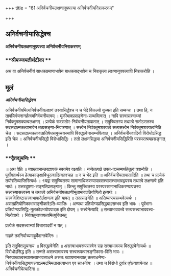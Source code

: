 +++
title = "61 अनिर्वचनीयलक्षणानुपपत्त्या अनिर्वचनीयनिराकरणम्"

+++


## अनिर्वचनीयासिद्धेश्च

**अनिर्वचनीयलक्षणानुपपत्त्या अनिर्वचनीयनिराकरणम्**

### **श्रीमज्जयतीर्थटीका **

अथ वा अनिर्वचनीयं साधकप्रमाणाभावेन बाधकसद्भावेन च निराकृत्य लक्षणानुपपत्त्यापि निराकरोति ।

## **मूलं**

***अनिर्वचनीयासिद्धेश्च***

अनिर्वचनीयमित्यनिर्वचनीयलक्षणं तस्यासिद्धेश्च न च भेदे विकल्पो युज्यत इति सम्बन्धः । तथा हि, न तावन्निर्वचनानर्हत्वमनिर्वचनीयत्वम् । मूकीभावप्रसङ्गेना-सम्भवित्वात् । नापि सत्त्वासत्त्वाभ्यां निर्वक्तुमशक्यत्वलक्षणम् । प्रत्येकं सदसतोर-निर्वचनीयतापातात् । समुच्चितस्य तथात्वे सतोऽसतश्च सदसदात्मकत्वाभावेन तत्प्रसङ्गा-निवारणात् । सत्त्वेन निर्वक्तुमशक्यत्वे सत्यसत्त्वेन निर्वक्तुमशक्यत्वमिति चेन्न । सदसदात्मकतावत्प्रतिषेधसमुच्चयस्यापि विरुद्धत्वेनासम्भवित्वात् । अनिर्वचनीयवादिनो विरोधोऽसिद्ध इति चेन्न । अनिर्वचनीयसिद्धौ विरोधासिद्धिः । ततो लक्षणसिद्ध्या अनिर्वचनीयसिद्धिरिति परस्पराश्रयप्रसङ्गात् ।

### **द्वैतद्युमणिः **

॥ अथ वेति ॥ व्याख्यानान्तरज्ञापकं स्वयमेव वक्ष्यति । नन्वेतत्पक्षे उक्त-पञ्चम्यर्थहेतुत्वं क्वान्वेति । पूर्वोक्तार्थस्य हेत्वाकाङ्क्षाविधुरत्वादित्यतश्चाह ॥ न च भेद इति ॥ अनिर्वचनीयतापातादिति ॥ तथा च प्रत्येकं तयोरतिव्याप्तिरित्यर्थः । १यद्वा समुच्चितस्य सामानाधिकरण्यापन्नसत्त्वासत्त्वाभावद्वयस्य तथात्वे लक्षणत्वे इति नार्थः । उत्तरदूषणा-सङ्गतिप्रसङ्गात् । किन्तु समुच्चितस्य परस्परसामानाधिकरण्यापन्नस्य सत्त्वस्यासत्त्वस्य च तथात्वे अनिर्वचनीयलक्षणीभूताभावप्रतियोगित्वे इत्यर्थः । सत्त्वविशिष्टासत्त्वाभावादेर्लक्षणत्व इति यावत् ॥ तत्प्रसङ्गेति ॥ अतिव्याप्त्यसम्भवेत्यर्थः । असत्प्रतियोगिकाभावाङ्गीकारेऽति-व्याप्तिः । अन्यथा प्रतियोग्यप्रसिद्ध्याऽसम्भव इति भावः । पूर्वभागः प्रतियोग्यप्रसिद्धि-मूलकोऽभयोपपादक इति ज्ञेयम् ॥ सत्त्वेनेत्यादि ॥ सत्त्वाभाववत्त्वे सत्यसत्त्वाभाववत्त्व-मित्येवार्थः । निर्वक्तुमशक्यत्वमित्युक्तिस्तु

प्रत्येकं सदसत्त्वाभ्यां विचारपदवीं न यत् ।

गाहते तदनिर्वाच्यमाहुर्वेदान्तवेदिनः ॥

इति तदुक्तिसूचनाय ॥ विरुद्धत्वेनेति ॥ असत्त्वाभावरूपसत्त्वेन सह सत्त्वाभावस्य विरुद्धत्वेनेत्यर्थः ॥ विरोधोऽसिद्ध इति ॥ तन्मते असत्त्वाभावस्य सत्त्वरूपत्वानङ्गीकारा-दिति भावः । निरुपाख्यत्वरूपासत्त्वाभावसाधने असतः ख्यायमानत्वात् तत्साधनेप्य-निर्वचनीयासिद्ध्यापत्त्याऽस्मदभिमतासत्त्वाभाव एव साधनीयः । तथा च विरोधो दुर्वार एवेत्याशयेनाह ॥ अनिर्वचनीयेत्यादिना ॥

